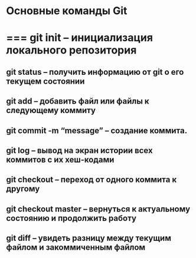 # Основные команды Git
===
**git init** – инициализация локального репозитория
===
**git status** – получить информацию от git о его текущем состоянии
---
**git add** – добавить файл или файлы к следующему коммиту
---
**git commit** -m “message” – создание коммита.
---
**git log** – вывод на экран истории всех коммитов с их хеш-кодами
---
**git checkout** – переход от одного коммита к другому
---
**git checkout master** – вернуться к актуальному состоянию и продолжить работу
---
**git diff** – увидеть разницу между текущим файлом и закоммиченным файлом
---